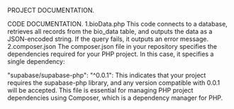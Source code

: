 PROJECT DOCUMENTATION.

CODE DOCUMENTATION.
1.bioData.php 
This code connects to a database, retrieves all records from the bio_data table, and outputs the data as a JSON-encoded string. If the query fails, it outputs an error message.
2.composer.json
The composer.json file in your repository specifies the dependencies required for your PHP project. In this case, it specifies a single dependency:

"supabase/supabase-php": "^0.0.1": This indicates that your project requires the supabase-php library, and any version compatible with 0.0.1 will be accepted.
This file is essential for managing PHP project dependencies using Composer, which is a dependency manager for PHP.


